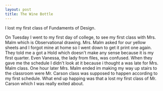 ```yaml
---
layout: post
title: The Wine Bottle
---
```

 
I lost my first class of Fundaments of Design.

On Tuesday I went to my first day of college, to see my first class with Mrs. Malm which is Observational drawing. Mrs. Malm asked for our yellow sheets and I forgot mine at home so I went down to get it print one again. They told me a got a Hold which doesn't make any sense because it is my first quarter. Even Vanessa, the lady from files, was confused.
When they gave me the schedule I didn't look at it because i thought a was late for Mrs. Malm class.  One hour later Mrs. Malm ended im making my way up stairs to the classroom were Mr. Carson class was supposed to happen 
according to my first schedule. What end up happing was that a lost my first class of Mr. Carson which I was really exited about.
